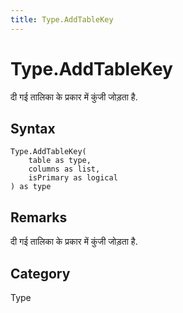 ```yaml
---
title: Type.AddTableKey
---
```


# Type.AddTableKey


दी गई तालिका के प्रकार में कुंजी जोड़ता है.


## Syntax

```powerquery
Type.AddTableKey(
    table as type,
    columns as list,
    isPrimary as logical
) as type
```


## Remarks

दी गई तालिका के प्रकार में कुंजी जोड़ता है.



## Category
Type
